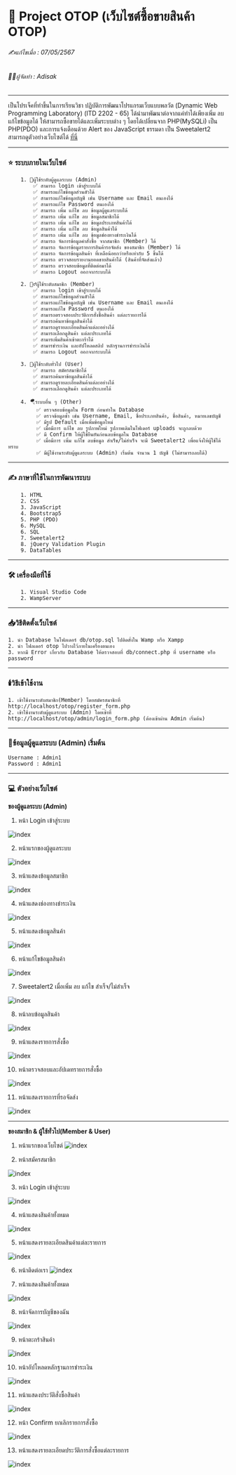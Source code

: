 # 📖 Project OTOP (เว็บไซต์ซื้อขายสินค้า OTOP)

###### ✍️แก้ไขเมื่อ : 07/05/2567
###### 👨‍💻ผู้จัดทำ : Adisak
___

เป็นโปรเจ็คที่ทำขึ้นในการเรียนวิชา ปฏิบัติการพัฒนาโปรแกรมเว็บแบบพลวัต (Dynamic Web Programming Laboratory) (ITD 2202 - 65) ได้นำมาพัฒนาต่อจากแค่ทำได้เพียงเพิ่ม ลบ แก้ไขข้อมูลได้ ให้สามารถซื้อขายได้และเพิ่มระบบต่าง ๆ โดยได้เปลี่ยนจาก PHP(MySQLi) เป็น PHP(PDO) และการแจ้งเตือนด้วย Alert ของ JavaScript ธรรมดา เป็น Sweetalert2 สามารถดูตัวอย่างเว็บไซต์ได้ [ที่นี่](https://github.com/Adisak-KS/Project-Website-OTOP/tree/main/preview_otop)

___ 

### ⭐ ระบบภายในเว็บไซต์

        1. 👮ผู้ใช้ระดับผู้ดูแลระบบ (Admin)
            ✅ สามารถ login เข้าสู่ระบบได้
            ✅ สามารถแก้ไขข้อมูลส่วนตัวได้
            ✅ สามารถแก้ไขข้อมูลบัญชี เช่น Username และ Email ตนเองได้
            ✅ สามารถแก้ไข Password ตนเองได้
            ✅ สามารถ เพิ่ม แก้ไข ลบ ข้อมูลผู้ดูแลระบบได้
            ✅ สามารถ เพิ่ม แก้ไข ลบ ข้อมูลสมาชิกได้
            ✅ สามารถ เพิ่ม แก้ไข ลบ ข้อมูลประเภทสินค้าได้
            ✅ สามารถ เพิ่ม แก้ไข ลบ ข้อมูลสินค้าได้
            ✅ สามารถ เพิ่ม แก้ไข ลบ ข้อมูลช่องทางชำระเงินได้
            ✅ สามารถ จัดการข้อมูลคำสั่งซื้อ จากสมาชิก (Member) ได้
            ✅ สามารถ จัดการข้อมูลรายการสินค้ารอจัดส่ง ของสมาชิก (Member) ได้
            ✅ สามารถ จัดการข้อมูลสินค้า ที่เหลือน้อยกว่าหรือเท่ากับ 5 ชิ้นได้
            ✅ สามารถ ตรวจสอบรายงานยอดขายสินค้าได้ (สินค้าที่จัดส่งแล้ว)
            ✅ สามารถ ตรวจสอบข้อมูลที่ติดต่อมาได้
            ✅ สามารถ Logout ออกจากระบบได้

        2. 🙎‍♂️ผู้ใช้ระดับสมาชิก (Member)
            ✅ สามารถ login เข้าสู่ระบบได้
            ✅ สามารถแก้ไขข้อมูลส่วนตัวได้
            ✅ สามารถแก้ไขข้อมูลบัญชี เช่น Username และ Email ตนเองได้
            ✅ สามารถแก้ไข Password ตนเองได้
            ✅ สามารถตรวจสอบประวัติการสั่งซื้อสินค้า แต่ละรายการได้
            ✅ สามารถค้นหาข้อมูลสินค้าได้
            ✅ สามารถดูรายละเอียดสินค้าแต่ละอย่างได้
            ✅ สามารถเลือกดูสินค้า แต่ละประเภทได้
            ✅ สามารเพิ่มสินค้าเข้าตะกร้าได้
            ✅ สามารชำระเงิน และอัปโหลดสลิป หลักฐานการชำระเงินได้
            ✅ สามารถ Logout ออกจากระบบได้

        3. 👥ผู้ใช้ระดับทั่วไป (User)
            ✅ สามารถ สมัครสมาชิกได้
            ✅ สามารถค้นหาข้อมูลสินค้าได้
            ✅ สามารถดูรายละเอียดสินค้าแต่ละอย่างได้
            ✅ สามารถเลือกดูสินค้า แต่ละประเภทได้

        4. 🪂ระบบอื่น ๆ (Other)
             ✅ ตรวจสอบข้อมูลใน Form ก่อนทำใน Database
             ✅ ตรวจข้อมูลซ้ำ เช่น Username, Email, ชื่อประเภทสินค้า, ชื่อสินค้า, หมายเลขบัญชี
             ✅ มีรูป Default เมื่อเพิ่มข้อมูลใหม่
             ✅ เมื่อมีการ แก้ไข ลบ รูปภาพใหม่ รูปภาพเดิมในโฟเดอร์ uploads จะถูกลบด้วย
             ✅ มี Confirm ให้ผู้ใช้ยืนยันก่อนลบข้อมูลใน Database
             ✅ เมื่อมีการ เพิ่ม แก้ไข ลบข้อมูล สำเร็ข/ไม่สำเร็จ จะมี Sweetalert2 เพื่อแจ้งให้ผู้ใช้ได้ทราบ
             ✅ มีผู้ใช้งานระดับผู้ดูแลระบบ (Admin) เริ่มต้น จำนวน 1 บัญชี (ไม่สามารถลบได้)

___

### ✍️ ภาษาที่ใช้ในการพัฒนาระบบ

        1. HTML
        2. CSS
        3. JavaScript
        4. Bootstrap5
        5. PHP (PDO)
        6. MySQL
        6. SQL
        7. Sweetalert2
        8. jQuery Validation Plugin
        9. DataTables

___

### 🛠️ เครื่องมือที่ใช้

        1. Visual Studio Code
        2. WampServer

___

### 📥วิธีติดตั้งเว็บไซต์

    1. นำ Database ในโฟลเดอร์ db/otop.sql ไปติดตั้งใน Wamp หรือ Xampp
    2. นำ โฟลเดอร์ otop ไปวางไว้ภายในเครื่องตนเอง
    3. หากมี Error เกี่ยวกับ Database ให้ตรวจสอบที่ db/connect.php ที่ username หรือ password

___

### 🕯️วิธีเข้าใช้งาน

    1. เข้าใช้งานระดับสมาชิก(Member) โดยสมัครสมาชิกที่ http://localhost/otop/register_form.php
    2. เข้าใช้งานระดับผู้ดูแลระบบ (Admin) โดยเข้าที่ http://localhost/otop/admin/login_form.php (ต้องเข้าผ่าน Admin เริ่มต้น)

___

### 📑ข้อมูลผู้ดูแลระบบ (Admin) เริ่มต้น
    Username : Admin1
    Password : Admin1
___

### 💻 ตัวอย่างเว็บไซต์

**ของผู้ดูแลระบบ (Admin)**
1. หน้า Login เข้าสู่ระบบ
   
![index](https://github.com/Adisak-KS/Project-Website-OTOP/blob/main/preview_otop/admin/01_login_admin.png)

2. หน้าแรกของผู้ดูแลระบบ
   
![index](https://github.com/Adisak-KS/Project-Website-OTOP/blob/main/preview_otop/admin/02_index.png)


3. หน้าแสดงข้อมูลสมาชิก
   
![index](https://github.com/Adisak-KS/Project-Website-OTOP/blob/main/preview_otop/admin/03_member_Show.png)


4. หน้าแสดงช่องทางชำระเงิน
   
![index](https://github.com/Adisak-KS/Project-Website-OTOP/blob/main/preview_otop/admin/04_payment.png)


5. หน้าแสดงข้อมูลสินค้า
   
![index](https://github.com/Adisak-KS/Project-Website-OTOP/blob/main/preview_otop/admin/05_product_show.png)

6. หน้าแก้ไขข้อมูลสินค้า
   
![index](https://github.com/Adisak-KS/Project-Website-OTOP/blob/main/preview_otop/admin/06_product_edit.png)

7. Sweetalert2 เมื่อเพิ่ม ลบ แก้ไข สำเร็จ/ไม่สำเร็จ
   
![index](https://github.com/Adisak-KS/Project-Website-OTOP/blob/main/preview_otop/admin/07_sweetalert.png)

8. หน้าลบข้อมูลสินค้า
   
![index](https://github.com/Adisak-KS/Project-Website-OTOP/blob/main/preview_otop/admin/08_delete_product.png)

9. หน้าแสดงรายการสั่งซื้อ
   
![index](https://github.com/Adisak-KS/Project-Website-OTOP/blob/main/preview_otop/admin/09_order_show.png)

10. หน้าตรวจสอบและอัปเดทรายการสั่งซื้อ
   
![index](https://github.com/Adisak-KS/Project-Website-OTOP/blob/main/preview_otop/admin/10_order_edit.png)

11. หน้าแสดงรายการที่รอจัดส่ง
   
![index](https://github.com/Adisak-KS/Project-Website-OTOP/blob/main/preview_otop/admin/11_deliverly_edit_form.png)


___

**ของสมาชิก & ผู้ใช้ทั่วไป(Member & User)**

1. หน้าแรกของเว็บไซต์
![index](https://github.com/Adisak-KS/Project-Website-OTOP/blob/main/preview_otop/member/01_index.png)

2. หน้าสมัครสมาชิก

![index](https://github.com/Adisak-KS/Project-Website-OTOP/blob/main/preview_otop/member/02_register.png)

3. หน้า Login เข้าสู่ระบบ

![index](https://github.com/Adisak-KS/Project-Website-OTOP/blob/main/preview_otop/member/03_login.png)

4. หน้าแสดงสินค้าทั้งหมด

![index](https://github.com/Adisak-KS/Project-Website-OTOP/blob/main/preview_otop/member/04_products_show.png)

5. หน้าแสดงรายละเอียดสินค้าแต่ละรายการ

![index](https://github.com/Adisak-KS/Project-Website-OTOP/blob/main/preview_otop/member/05_product_detail.png)

6. หน้าติดต่อเรา
![index](https://github.com/Adisak-KS/Project-Website-OTOP/blob/main/preview_otop/member/06_contact.png)

7. หน้าแสดงสินค้าทั้งหมด

![index](https://github.com/Adisak-KS/Project-Website-OTOP/blob/main/preview_otop/member/05_product_detail.png)

8. หน้าจัดการบัญชีของฉัน

![index](https://github.com/Adisak-KS/Project-Website-OTOP/blob/main/preview_otop/member/07_my_account_setting.png)

9. หน้าตะกร้าสินค้า

![index](https://github.com/Adisak-KS/Project-Website-OTOP/blob/main/preview_otop/member/08_cart_show.png)

10. หน้าอัปโหลดหลักฐานการชำระเงิน

![index](https://github.com/Adisak-KS/Project-Website-OTOP/blob/main/preview_otop/member/10_upload_slip.png)

11. หน้าแสดงประวัติสั่งซื้อสินค้า

![index](https://github.com/Adisak-KS/Project-Website-OTOP/blob/main/preview_otop/member/11_history_order.png)

12. หน้า Confirm ยกเลิกรายการสั่งซื้อ

![index](https://github.com/Adisak-KS/Project-Website-OTOP/blob/main/preview_otop/member/12_history_order_confirm_cancel.png)

13. หน้าแสดงรายละเอียดประวัติการสั่งซื้อแต่ละรายการ

![index](https://github.com/Adisak-KS/Project-Website-OTOP/blob/main/preview_otop/member/13_history_order_detail.png)
